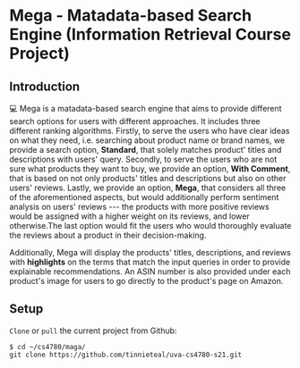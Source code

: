 # Mega - Matadata-based Search Engine (Information Retrieval Course Project)


## Introduction
💻 Mega is a matadata-based search engine that aims to provide different search options for users with different approaches. It includes three different ranking algorithms. Firstly, to serve the users who have clear ideas on what they need, i.e. searching about product name or brand names, we provide a search option, **Standard**, that solely matches product' titles and descriptions with users' query. Secondly, to serve the users who are not sure what products they want to buy, we provide an option, **With Comment**, that is based on not only products' titles and descriptions but also on other users' reviews. Lastly, we provide an option, **Mega**, that considers all three of the aforementioned aspects, but would additionally perform sentiment analysis on users' reviews --- the products with more positive reviews would be assigned with a higher weight on its reviews, and lower otherwise.The last option would fit the users who would thoroughly evaluate the reviews about a product in their decision-making. 


Additionally, Mega will display the products' titles, descriptions, and reviews with **highlights** on the terms that match the input queries in order to provide explainable recommendations. An ASIN number is also provided under each product's image for users to go directly to the product's page on Amazon. 

## Setup
`Clone` or  `pull` the current project from Github:

```
$ cd ~/cs4780/maga/
git clone https://github.com/tinnieteal/uva-cs4780-s21.git
```





